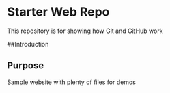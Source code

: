 # Starter Web Repo

This repository is for showing how Git and GitHub work

##Introduction 

## Purpose

Sample website with plenty of files for demos